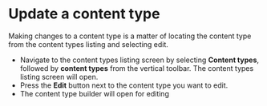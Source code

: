 # Update a content type
Making changes to a content type is a matter of locating the content type from the content types listing and selecting edit.

- Navigate to the content types listing screen by selecting **Content types**, followed by **content types** from the vertical toolbar. The content types listing screen will open.
- Press the **Edit** button next to the content type you want to edit. 
- The content type builder will open for editing